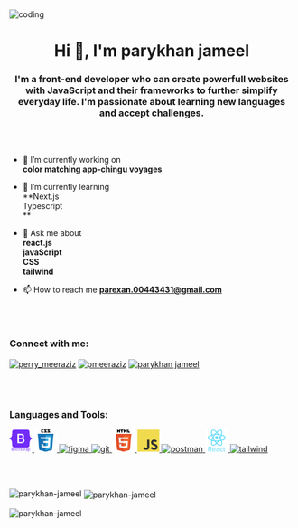 <img align="center" alt="coding" width="1000" height="300"  src="https://wallpapers.com/images/hd/monkey-doing-coding-kabic55n6a0wai1i.jpg">
<h1 align="center">Hi 👋, I'm parykhan jameel</h1>
<h3 align="center">I'm a front-end developer who can create powerfull websites with JavaScript and their frameworks to further simplify everyday life. I'm passionate about learning new languages and accept challenges.</h3>
<br>
<br>


- 🔭 I’m currently working on <br>**color matching app-chingu voyages**

- 🌱 I’m currently learning<br>
 **Next.js<br>
 Typescript<br>
 **
  

- 💬 Ask me about<br>
 **react.js <br>
  javaScript<br>
  CSS<br>
  tailwind**

- 📫 How to reach me **parexan.00443431@gmail.com**
<br>
<br>

<h3 align="left">Connect with me:</h3>
<p align="left">
<a href="https://codepen.io/perry_meeraziz" target="blank"><img align="center" src="https://raw.githubusercontent.com/rahuldkjain/github-profile-readme-generator/master/src/images/icons/Social/codepen.svg" alt="perry_meeraziz" height="30" width="40" /></a>
<a href="https://twitter.com/pmeeraziz" target="blank"><img align="center" src="https://raw.githubusercontent.com/rahuldkjain/github-profile-readme-generator/master/src/images/icons/Social/twitter.svg" alt="pmeeraziz" height="30" width="40" /></a>
<a href="https://linkedin.com/in/parykhan jameel" target="blank"><img align="center" src="https://raw.githubusercontent.com/rahuldkjain/github-profile-readme-generator/master/src/images/icons/Social/linked-in-alt.svg" alt="parykhan jameel" height="30" width="40" /></a>
</p>
<br>
<br>

<h3 align="left">Languages and Tools:</h3>
<p align="left"> <a href="https://getbootstrap.com" target="_blank" rel="noreferrer"> <img src="https://raw.githubusercontent.com/devicons/devicon/master/icons/bootstrap/bootstrap-plain-wordmark.svg" alt="bootstrap" width="40" height="40"/> </a> <a href="https://www.w3schools.com/css/" target="_blank" rel="noreferrer"> <img src="https://raw.githubusercontent.com/devicons/devicon/master/icons/css3/css3-original-wordmark.svg" alt="css3" width="40" height="40"/> </a> <a href="https://www.figma.com/" target="_blank" rel="noreferrer"> <img src="https://www.vectorlogo.zone/logos/figma/figma-icon.svg" alt="figma" width="40" height="40"/> </a> <a href="https://git-scm.com/" target="_blank" rel="noreferrer"> <img src="https://www.vectorlogo.zone/logos/git-scm/git-scm-icon.svg" alt="git" width="40" height="40"/> </a> <a href="https://www.w3.org/html/" target="_blank" rel="noreferrer"> <img src="https://raw.githubusercontent.com/devicons/devicon/master/icons/html5/html5-original-wordmark.svg" alt="html5" width="40" height="40"/> </a> <a href="https://developer.mozilla.org/en-US/docs/Web/JavaScript" target="_blank" rel="noreferrer"> <img src="https://raw.githubusercontent.com/devicons/devicon/master/icons/javascript/javascript-original.svg" alt="javascript" width="40" height="40"/> </a> <a href="https://postman.com" target="_blank" rel="noreferrer"> <img src="https://www.vectorlogo.zone/logos/getpostman/getpostman-icon.svg" alt="postman" width="40" height="40"/> </a> <a href="https://reactjs.org/" target="_blank" rel="noreferrer"> <img src="https://raw.githubusercontent.com/devicons/devicon/master/icons/react/react-original-wordmark.svg" alt="react" width="40" height="40"/> </a> <a href="https://tailwindcss.com/" target="_blank" rel="noreferrer"> <img src="https://www.vectorlogo.zone/logos/tailwindcss/tailwindcss-icon.svg" alt="tailwind" width="40" height="40"/> </a> </p>
<br>
<br>
<p><img align="left"  src="https://github-readme-stats.vercel.app/api/top-langs?username=parykhan-jameel&show_icons=true&locale=en&layout=compact" alt="parykhan-jameel" /></p>

<p>&nbsp;<img align="center" src="https://github-readme-stats.vercel.app/api?username=parykhan-jameel&show_icons=true&locale=en" alt="parykhan-jameel" /></p>

<p><img align="center" src="https://github-readme-streak-stats.herokuapp.com/?user=parykhan-jameel&" alt="parykhan-jameel" /></p>

